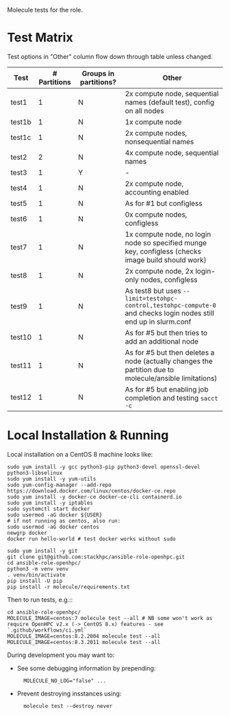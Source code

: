 Molecule tests for the role.

# Test Matrix

Test options in "Other" column flow down through table unless changed.

Test   | # Partitions | Groups in partitions?   | Other
---    | ---          | ---                     | ---
test1  | 1            | N                       | 2x compute node, sequential names (default test), config on all nodes
test1b | 1            | N                       | 1x compute node
test1c | 1            | N                       | 2x compute nodes, nonsequential names
test2  | 2            | N                       | 4x compute node, sequential names
test3  | 1            | Y                       | -
test4  | 1            | N                       | 2x compute node, accounting enabled
test5  | 1            | N                       | As for #1 but configless
test6  | 1            | N                       | 0x compute nodes, configless
test7  | 1            | N                       | 1x compute node, no login node so specified munge key, configless (checks image build should work)
test8  | 1            | N                       | 2x compute node, 2x login-only nodes, configless
test9  | 1            | N                       | As test8 but uses `--limit=testohpc-control,testohpc-compute-0` and checks login nodes still end up in slurm.conf
test10 | 1            | N                       | As for #5 but then tries to add an additional node
test11 | 1            | N                       | As for #5 but then deletes a node (actually changes the partition due to molecule/ansible limitations)
test12 | 1            | N                       | As for #5 but enabling job completion and testing `sacct -c`

# Local Installation & Running

Local installation on a CentOS 8 machine looks like:

    sudo yum install -y gcc python3-pip python3-devel openssl-devel python3-libselinux
    sudo yum install -y yum-utils
    sudo yum-config-manager --add-repo https://download.docker.com/linux/centos/docker-ce.repo
    sudo yum install -y docker-ce docker-ce-cli containerd.io
    sudo yum install -y iptables
    sudo systemctl start docker
    sudo usermod -aG docker ${USER}
    # if not running as centos, also run:
    sudo usermod -aG docker centos
    newgrp docker
    docker run hello-world # test docker works without sudo

    sudo yum install -y git
    git clone git@github.com:stackhpc/ansible-role-openhpc.git
    cd ansible-role-openhpc/
    python3 -m venv venv
    . venv/bin/activate
    pip install -U pip
    pip install -r molecule/requirements.txt

Then to run tests, e.g.::

    cd ansible-role-openhpc/
    MOLECULE_IMAGE=centos:7 molecule test --all # NB some won't work as require OpenHPC v2.x (-> CentOS 8.x) features - see `.github/workflows/ci.yml`
    MOLECULE_IMAGE=centos:8.2.2004 molecule test --all
    MOLECULE_IMAGE=centos:8.3.2011 molecule test --all

During development you may want to:

- See some debugging information by prepending:

        MOLECULE_NO_LOG="false" ...

- Prevent destroying insstances using:

        molecule test --destroy never
